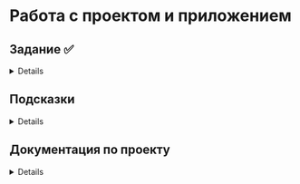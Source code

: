 # Работа с проектом и приложением

## Задание  ✅ 
<details>

Вам дана заготовка с Django-проектом. В проект уже добавлено одно приложение — `app`.

Вам необходимо реализовать три view-функции и настроить для них правильные урлы.

- `/` — домашняя страница, содержит список доступных страниц;
- `current_time/` — показывает текущее время в любом удобном вам формате;
- `workdir/` — выводит содержимое [рабочей директории](https://ru.wikipedia.org/wiki/%D0%A0%D0%B0%D0%B1%D0%BE%D1%87%D0%B8%D0%B9_%D0%BA%D0%B0%D1%82%D0%B0%D0%BB%D0%BE%D0%B3).

В первую очередь обратите внимание на файл [urls.py](./first_project/urls.py). В нём задаются пути ко view-функциям, которые отвечают по соответствующим запросам.

Приложение `app` уже добавлено в проект и включено в `INSTALLED_APPS`. Обязательно убедитесь в этом, проверив файл с настройками.

`home_view` использует шаблон для генерации контента страницы. Шаблоны мы ещё не изучали, это материал дальнейших лекций. Поэтому ориентируйтесь на подсказки, часть кода уже написано, вам нужно вписать недостающее 🙂.

Вам нужно вписать свой код в следующие файлы:

- [urls.py](./first_project/urls.py)
- [views.py](./app/views.py)

В случае возникновения ошибок не забывайте использовать рекомендации по отладке вашего Django-проекта из лекции.
</details>

## Подсказки
<details>

- Для получения списка файлов в рабочей директории вам поможет функция `listdir` https://docs.python.org/3.11/library/os.html#os.listdir.

- Для получения текущего времени используйте модуль `datetime`: https://docs.python.org/3.11/library/datetime.html.
</details>

## Документация по проекту
<details>

Для запуска проекта необходимо

Установить зависимости:

```bash
pip install -r requirements.txt
```

Выполнить команду:

```bash
python manage.py runserver
```
</details>